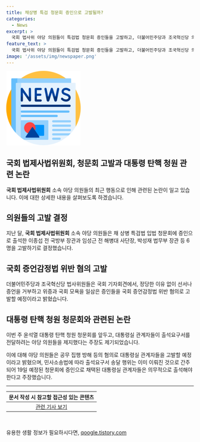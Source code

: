 ```yaml
---
title: 채상병 특검 청문회 증인으로 고발될까?
categories:
  - News
excerpt: >
  국회 법사위 야당 의원들이 특검법 청문회 증인들을 고발하고, 더불어민주당과 조국혁신당 의원들은 증인들을 국회증언감정법 위반 혐의로 고발할 예정이라고 발표했습니다. 윤석열 대통령 탄핵 청원 청문회를 앞두고 대통령실 관계자 출석요구를 제지하려는 야당 의원들을 공무집행방해 등의 혐의로 고발할 예정이며, 대통령실 관계자의 출석은 의무적이라는 주장이 있습니다. 해당 내용은 논란이 예상되며, 이슈에 대한 계속된 관심이 예상됩니다.
feature_text: >
  국회 법사위 야당 의원들이 특검법 청문회 증인들을 고발하고, 더불어민주당과 조국혁신당 의원들은 증인들을 국회증언감정법 위반 혐의로 고발할 예정이라고 발표했습니다. 윤석열 대통령 탄핵 청원 청문회를 앞두고 대통령실 관계자 출석요구를 제지하려는 야당 의원들을 공무집행방해 등의 혐의로 고발할 예정이며, 대통령실 관계자의 출석은 의무적이라는 주장이 있습니다. 해당 내용은 논란이 예상되며, 이슈에 대한 계속된 관심이 예상됩니다.
image: '/assets/img/newspaper.png'
---
```


<p><img src="/assets/img/newspaper.png" alt="kimp 속보" /></p>

<h2 data-ke-size="size26">국회 법제사법위원회, 청문회 고발과 대통령 탄핵 청원 관련 논란</h2>

<p data-ke-size="size16"><b>국회 법제사법위원회</b> 소속 야당 의원들의 최근 행동으로 인해 관련된 논란이 일고 있습니다. 이에 대한 상세한 내용을 살펴보도록 하겠습니다.</p>

<h2 data-ke-size="size24">의원들의 고발 결정</h2>

<p data-ke-size="size16">지난 달, <b>국회 법제사법위원회</b> 소속 야당 의원들은 채 상병 특검법 입법 청문회에 증인으로 출석한 이종섭 전 국방부 장관과 임성근 전 해병대 사단장, 박성재 법무부 장관 등 6명을 고발하기로 결정했습니다.</p>

<h2 data-ke-size="size24">국회 증언감정법 위반 혐의 고발</h2>

<p data-ke-size="size16">더불어민주당과 조국혁신당 법사위원들은 국회 기자회견에서, 정당한 이유 없이 선서나 증언을 거부하고 위증과 국회 모욕을 일삼은 증인들을 국회 증언감정법 위반 혐의로 고발할 예정이라고 밝혔습니다.</p>

<h2 data-ke-size="size24">대통령 탄핵 청원 청문회와 관련된 논란</h2>

<p data-ke-size="size16">이번 주 윤석열 대통령 탄핵 청원 청문회를 앞두고, 대통령실 관계자들이 출석요구서를 전달하려는 야당 의원들을 제지했다는 주장도 제기되었습니다.</p>

<p data-ke-size="size16">이에 대해 야당 의원들은 공무 집행 방해 등의 혐의로 대통령실 관계자들을 고발할 예정이라고 밝혔으며, 민사소송법에 따라 출석요구서 송달 행위는 이미 이뤄진 것으로 간주되어 19일 예정된 청문회에 증인으로 채택된 대통령실 관계자들은 의무적으로 출석해야 한다고 주장했습니다.</p>

<hr>

<table>
<thead>
<tr><th style="text-align: center; height: 17px;"><b>문서 작성 시 참고할 접근성 있는 콘텐츠</b></th></tr>
</thead>
<tr><td style="text-align: center; height: 17px;"><a href="https://www.ytn.co.kr/_ln/0135_202110120949552201" target="_blank" rel="noopener">관련 기사 보기</a></td></tr>
</table>

<p data-ke-size="size16">&nbsp;</p>
유용한 생활 정보가 필요하시다면, <a href="https://qoogle.tistory.com" rel="dofollow">qoogle.tistory.com</a>


